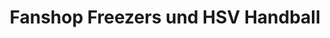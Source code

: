 ---
title: "Fanshop Freezers und HSV Handball"
url: /hamburg/fanshop-freezers-und-hsv-handball/
shop: Sport
---
